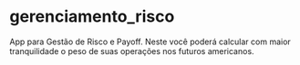 # gerenciamento_risco
App para Gestão de Risco e Payoff. Neste você poderá calcular com maior tranquilidade o peso de suas operações nos futuros americanos.
